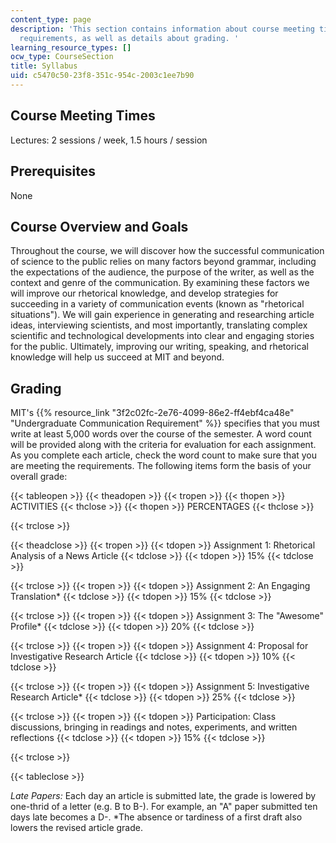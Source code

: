 ```yaml
---
content_type: page
description: 'This section contains information about course meeting times, course
  requirements, as well as details about grading. '
learning_resource_types: []
ocw_type: CourseSection
title: Syllabus
uid: c5470c50-23f8-351c-954c-2003c1ee7b90
---
```


Course Meeting Times
--------------------

Lectures: 2 sessions / week, 1.5 hours / session

Prerequisites
-------------

None

Course Overview and Goals
-------------------------

Throughout the course, we will discover how the successful communication of science to the public relies on many factors beyond grammar, including the expectations of the audience, the purpose of the writer, as well as the context and genre of the communication. By examining these factors we will improve our rhetorical knowledge, and develop strategies for succeeding in a variety of communication events (known as "rhetorical situations"). We will gain experience in generating and researching article ideas, interviewing scientists, and most importantly, translating complex scientific and technological developments into clear and engaging stories for the public. Ultimately, improving our writing, speaking, and rhetorical knowledge will help us succeed at MIT and beyond.

Grading
-------

MIT's {{% resource_link "3f2c02fc-2e76-4099-86e2-ff4ebf4ca48e" "Undergraduate Communication Requirement" %}} specifies that you must write at least 5,000 words over the course of the semester. A word count will be provided along with the criteria for evaluation for each assignment. As you complete each article, check the word count to make sure that you are meeting the requirements. The following items form the basis of your overall grade:

{{< tableopen >}}
{{< theadopen >}}
{{< tropen >}}
{{< thopen >}}
ACTIVITIES
{{< thclose >}}
{{< thopen >}}
PERCENTAGES
{{< thclose >}}

{{< trclose >}}

{{< theadclose >}}
{{< tropen >}}
{{< tdopen >}}
Assignment 1: Rhetorical Analysis of a News Article
{{< tdclose >}}
{{< tdopen >}}
15%
{{< tdclose >}}

{{< trclose >}}
{{< tropen >}}
{{< tdopen >}}
Assignment 2: An Engaging Translation\*
{{< tdclose >}}
{{< tdopen >}}
15%
{{< tdclose >}}

{{< trclose >}}
{{< tropen >}}
{{< tdopen >}}
Assignment 3: The "Awesome" Profile\*
{{< tdclose >}}
{{< tdopen >}}
20%
{{< tdclose >}}

{{< trclose >}}
{{< tropen >}}
{{< tdopen >}}
Assignment 4: Proposal for Investigative Research Article
{{< tdclose >}}
{{< tdopen >}}
10%
{{< tdclose >}}

{{< trclose >}}
{{< tropen >}}
{{< tdopen >}}
Assignment 5: Investigative Research Article\*
{{< tdclose >}}
{{< tdopen >}}
25%
{{< tdclose >}}

{{< trclose >}}
{{< tropen >}}
{{< tdopen >}}
Participation: Class discussions, bringing in readings and notes, experiments, and written reflections
{{< tdclose >}}
{{< tdopen >}}
15%
{{< tdclose >}}

{{< trclose >}}

{{< tableclose >}}

_Late Papers:_ Each day an article is submitted late, the grade is lowered by one-thrid of a letter (e.g. B to B-). For example, an "A" paper submitted ten days late becomes a D-. \*The absence or tardiness of a first draft also lowers the revised article grade.